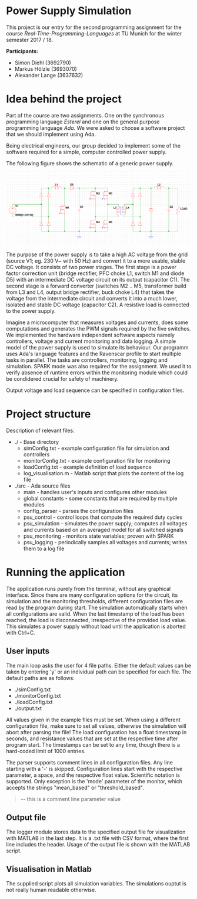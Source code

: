 # Power Supply Simulation

This project is our entry for the second programming assignment for the course *Real-Time-Programming-Languages* at TU Munich for the winter semester 2017 / 18.

**Participants:**
* Simon Diehl (3692790)
* Markus Hölzle (3693070)
* Alexander Lange (3637632)

# Idea behind the project

Part of the course are two assignments. One on the synchronous programming language *Esterel* and one on the general purpose programming language *Ada*. We were asked to choose a software project that we should implement using Ada.

Being electrical engineers, our group decided to implement some of the software required for a simple, computer controlled power supply.

The following figure shows the schematic of a generic power supply.

![Schematic](Schematic.png)

The purpose of the power supply is to take a high AC voltage from the grid (source V1; eg. 230 V~ with 50 Hz) and convert it to a more usable, stable DC voltage. It consists of two power stages. The first stage is a power factor correction unit (bridge rectifier, PFC choke L1, switch M1 and diode D5) with an intermediate DC voltage circuit on its output (capacitor C1). The second stage is a forward converter (switches M2 .. M5, transformer build from L3 and L4, output bridge rectifier, buck choke L4) that takes the voltage from the intermediate circuit and converts it into a much lower, isolated and stable DC voltage (capacitor C2). A resistive load is connected to the power supply.

Imagine a microcomputer that measures voltages and currents, does some computations and generates the PWM signals required by the five switches. We implemented the hardware independent software aspects namely controllers, voltage and current monitoring and data logging. A simple model of the power supply is used to simulate its behaviour. Our programm uses Ada's language features and the Ravenscar profile to start multiple tasks in parallel. The tasks are controllers, monitoring, logging and simulation. SPARK mode was also required for the assignment. We used it to verify absence of runtime errors within the monitoring module which could be condidered crucial for safety of machinery.

 Output voltage and load sequence can be specified in configuration files.

# Project structure

Description of relevant files:
* ./ - Base directory
   * simConfig.txt - example configuration file for simulation and controllers
   * monitorConfig.txt - example configuration file for monitoring
   * loadConfig.txt - example definition of load sequence
   * log_visualisation.m - Matlab script that plots the content of the log file
* ./src - Ada source files
   * main - handles user's inputs and configures other modules
   * global constants - some constants that are required by multiple modules
   * config_parser - parses the configuration files
   * psu_control - control loops that compute the required duty cycles
   * psu_simulation - simulates the power supply; computes all voltages and currents based on an averaged model for all switched signals
   * psu_monitoring - monitors state variables; proven with SPARK
   * psu_logging - periodically samples all voltages and currents; writes them to a log file

# Running the application
The application runs purely from the terminal, without any graphical interface. Since there are many configuration options for the circuit, its simulation and the monitoring thresholds, different configuration files are read by the program during start.
The simulation automatically starts when all configurations are valid. When the last timestamp of the load has been reached, the load is disconnected, irrespective of the provided load value. This simulates a power supply without load until the application is aborted with Ctrl+C.

## User inputs

The main loop asks the user for 4 file paths. Either the default values can be taken by entering 'y' or an individual path can be specified for each file. The default paths are as follows:
* ./simConfig.txt
* ./monitorConfig.txt
* ./loadConfig.txt
* ./output.txt

All values given in the example files must be set. When using a different configuration file, make sure to set all values, otherwise the simulation will abort after parsing the file!
The load configuration has a float timestamp in seconds, and resistance values that are set at the respective time after program start. The timestamps can be set to any time, though there is a hard-coded limit of 1000 entries.

The parser supports comment lines in all configuration files. Any line starting with a '-' is skipped. Configuration lines start with the respective parameter, a space, and the respective float value. Scientific notation is supported. Only exception is the 'mode' parameter of the monitor, which accepts the strings "mean_based" or "threshold_based".
> -- this is a comment line
> parameter value

## Output file

The logger module stores data to the specified output file for visualization with MATLAB in the last step. It is a .txt file with CSV format, where the first line includes the header. Usage of the output file is shown with the MATLAB script.

## Visualisation in Matlab

The supplied script plots all simulation variables. The simulations ouptut is not really human readable otherwise.